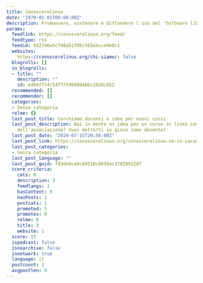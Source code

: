 ```yaml
---
title: Conoscerelinux
date: "1970-01-01T00:00:00Z"
description: Promuovere, sostenere e diffondere l'uso del "Software libero"
params:
  feedlink: https://conoscerelinux.org/feed/
  feedtype: rss
  feedid: 0d2796e5cf80a51f00c563a4cce9b0c1
  websites:
    https://conoscerelinux.org/chi-siamo/: false
  blogrolls: []
  in_blogrolls:
  - title: ""
    description: ""
    id: e404ff74c54ff7fd69894b6c2820c852
  recommended: []
  recommender: []
  categories:
  - Senza categoria
  relme: {}
  last_post_title: Cerchiamo docenti e idee per nuovi corsi
  last_post_description: Hai in mente un idea per un corso in linea con le tematiche
    dell’associazione? Vuoi metterti in gioco come docente?
  last_post_date: "2024-07-15T20:56:00Z"
  last_post_link: https://conoscerelinux.org/conoscerelinux-va-in-vacanza/
  last_post_categories:
  - Senza categoria
  last_post_language: ""
  last_post_guid: fd3de0ce8c84510c8835ec178299128f
  score_criteria:
    cats: 0
    description: 3
    feedlangs: 1
    hasContent: 0
    hasPosts: 1
    postcats: 1
    promoted: 5
    promotes: 0
    relme: 0
    title: 3
    website: 1
  score: 15
  ispodcast: false
  isnoarchive: false
  innetwork: true
  language: it
  postcount: 1
  avgpostlen: 0
---
```

